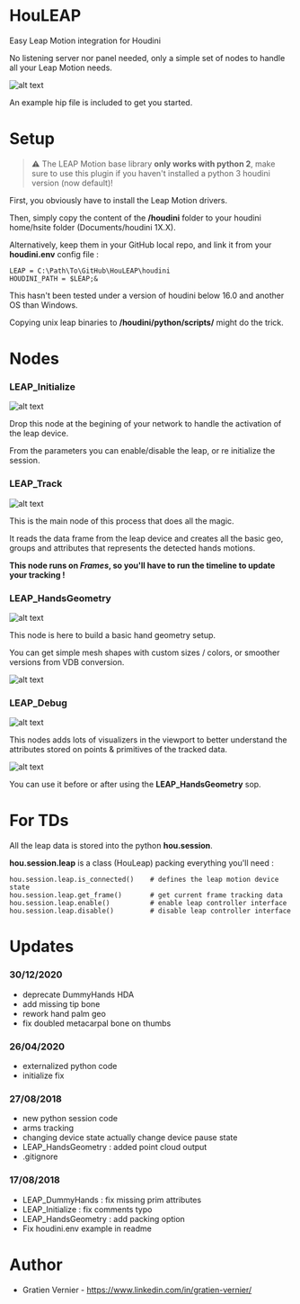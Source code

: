 # HouLEAP

Easy Leap Motion integration for Houdini

No listening server nor panel needed, only a simple set of nodes to handle all your Leap Motion needs.

![alt text](https://user-images.githubusercontent.com/6809654/44048510-d25513dc-9f31-11e8-83bb-347051798b1f.PNG)

An example hip file is included to get you started.

# Setup

> :warning: The LEAP Motion base library **only works with python 2**, make sure to use this plugin if you haven't installed a python 3 houdini version (now default)!

First, you obviously have to install the Leap Motion drivers.

Then, simply copy the content of the **/houdini** folder to your houdini home/hsite folder (Documents/houdini 1X.X).

Alternatively, keep them in your GitHub local repo, and link it from your **houdini.env** config file :
```
LEAP = C:\Path\To\GitHub\HouLEAP\houdini
HOUDINI_PATH = $LEAP;&
```
This hasn't been tested under a version of houdini below 16.0 and another OS than Windows. 

Copying unix leap binaries to **/houdini/python/scripts/** might do the trick.

# Nodes

### LEAP_Initialize
![alt text](https://user-images.githubusercontent.com/6809654/44050321-ec5f41c6-9f36-11e8-9c17-dc630f99b9ec.PNG)

Drop this node at the begining of your network to handle the activation of the leap device.

From the parameters you can enable/disable the leap, or re initialize the session.

### LEAP_Track
![alt text](https://user-images.githubusercontent.com/6809654/44050908-a6c7b632-9f38-11e8-97b1-ba14dd4b814c.PNG)

This is the main node of this process that does all the magic.

It reads the data frame from the leap device and creates all the basic geo, groups and attributes that represents the detected hands motions.

**This node runs on _Frames_, so you'll have to run the timeline to update your tracking !**

### LEAP_HandsGeometry
![alt text](https://user-images.githubusercontent.com/6809654/44050966-d5e0eee8-9f38-11e8-9d23-276ca88973de.PNG)

This node is here to build a basic hand geometry setup.

You can get simple mesh shapes with custom sizes / colors, or smoother versions from VDB conversion.

![alt text](https://i.imgur.com/tc7XIHj.png)

### LEAP_Debug
![alt text](https://user-images.githubusercontent.com/6809654/44050970-d84760d6-9f38-11e8-8323-3edfc30b8516.PNG)

This nodes adds lots of visualizers in the viewport to better understand the attributes stored on points & primitives of the tracked data.

![alt text](https://user-images.githubusercontent.com/6809654/44051758-02fb063c-9f3b-11e8-8d25-41c2146b6e31.PNG)

You can use it before or after using the **LEAP_HandsGeometry** sop.

# For TDs

All the leap data is stored into the python **hou.session**.

**hou.session.leap** is a class (HouLeap) packing everything you'll need :
```
hou.session.leap.is_connected()    # defines the leap motion device state
hou.session.leap.get_frame()       # get current frame tracking data
hou.session.leap.enable()          # enable leap controller interface
hou.session.leap.disable()         # disable leap controller interface
```

# Updates

### 30/12/2020
- deprecate DummyHands HDA
- add missing tip bone
- rework hand palm geo
- fix doubled metacarpal bone on thumbs

### 26/04/2020
- externalized python code
- initialize fix

### 27/08/2018
- new python session code
- arms tracking
- changing device state actually change device pause state
- LEAP_HandsGeometry : added point cloud output
- .gitignore

### 17/08/2018
- LEAP_DummyHands : fix missing prim attributes
- LEAP_Initialize : fix comments typo
- LEAP_HandsGeometry : add packing option
- Fix houdini.env example in readme

# Author

- Gratien Vernier - https://www.linkedin.com/in/gratien-vernier/
